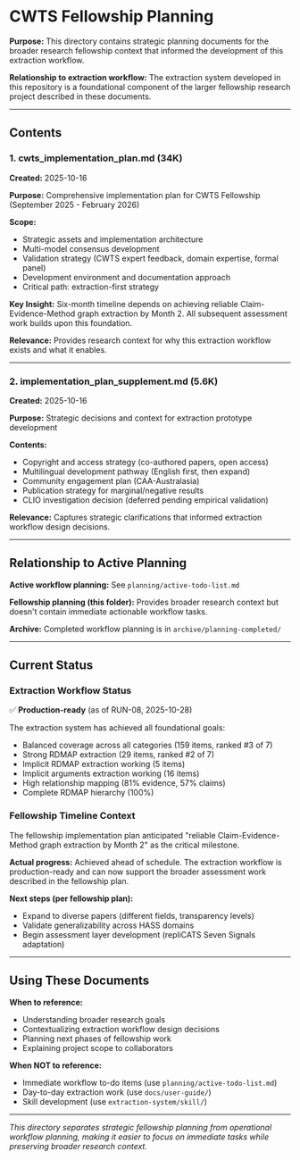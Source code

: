 # CWTS Fellowship Planning

**Purpose:** This directory contains strategic planning documents for the broader research fellowship context that informed the development of this extraction workflow.

**Relationship to extraction workflow:** The extraction system developed in this repository is a foundational component of the larger fellowship research project described in these documents.

---

## Contents

### 1. cwts_implementation_plan.md (34K)

**Created:** 2025-10-16

**Purpose:** Comprehensive implementation plan for CWTS Fellowship (September 2025 - February 2026)

**Scope:**
- Strategic assets and implementation architecture
- Multi-model consensus development
- Validation strategy (CWTS expert feedback, domain expertise, formal panel)
- Development environment and documentation approach
- Critical path: extraction-first strategy

**Key Insight:** Six-month timeline depends on achieving reliable Claim-Evidence-Method graph extraction by Month 2. All subsequent assessment work builds upon this foundation.

**Relevance:** Provides research context for why this extraction workflow exists and what it enables.

---

### 2. implementation_plan_supplement.md (5.6K)

**Created:** 2025-10-16

**Purpose:** Strategic decisions and context for extraction prototype development

**Contents:**
- Copyright and access strategy (co-authored papers, open access)
- Multilingual development pathway (English first, then expand)
- Community engagement plan (CAA-Australasia)
- Publication strategy for marginal/negative results
- CLIO investigation decision (deferred pending empirical validation)

**Relevance:** Captures strategic clarifications that informed extraction workflow design decisions.

---

## Relationship to Active Planning

**Active workflow planning:** See `planning/active-todo-list.md`

**Fellowship planning (this folder):** Provides broader research context but doesn't contain immediate actionable workflow tasks.

**Archive:** Completed workflow planning is in `archive/planning-completed/`

---

## Current Status

### Extraction Workflow Status
✅ **Production-ready** (as of RUN-08, 2025-10-28)

The extraction system has achieved all foundational goals:
- Balanced coverage across all categories (159 items, ranked #3 of 7)
- Strong RDMAP extraction (29 items, ranked #2 of 7)
- Implicit RDMAP extraction working (5 items)
- Implicit arguments extraction working (16 items)
- High relationship mapping (81% evidence, 57% claims)
- Complete RDMAP hierarchy (100%)

### Fellowship Timeline Context

The fellowship implementation plan anticipated "reliable Claim-Evidence-Method graph extraction by Month 2" as the critical milestone.

**Actual progress:** Achieved ahead of schedule. The extraction workflow is production-ready and can now support the broader assessment work described in the fellowship plan.

**Next steps (per fellowship plan):**
- Expand to diverse papers (different fields, transparency levels)
- Validate generalizability across HASS domains
- Begin assessment layer development (repliCATS Seven Signals adaptation)

---

## Using These Documents

**When to reference:**
- Understanding broader research goals
- Contextualizing extraction workflow design decisions
- Planning next phases of fellowship work
- Explaining project scope to collaborators

**When NOT to reference:**
- Immediate workflow to-do items (use `planning/active-todo-list.md`)
- Day-to-day extraction work (use `docs/user-guide/`)
- Skill development (use `extraction-system/skill/`)

---

*This directory separates strategic fellowship planning from operational workflow planning, making it easier to focus on immediate tasks while preserving broader research context.*

